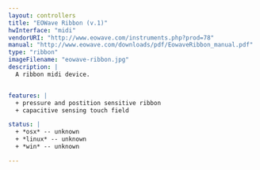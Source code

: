 ```yaml
---
layout: controllers
title: "EOWave Ribbon (v.1)"
hwInterface: "midi"
vendorURI: "http://www.eowave.com/instruments.php?prod=78"
manual: "http://www.eowave.com/downloads/pdf/EowaveRibbon_manual.pdf"
type: "ribbon"
imageFilename: "eowave-ribbon.jpg"
description: |
  A ribbon midi device.


features: |
  + pressure and postition sensitive ribbon
  + capacitive sensing touch field

status: |
  + *osx* -- unknown
  + *linux* -- unknown
  + *win* -- unknown

---
```

